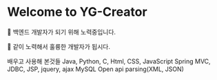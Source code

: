 # Welcome to YG-Creator

:eyes: 백엔드 개발자가 되기 위해 노력중입니다.

:hamster: 같이 노력해서 훌륭한 개발자가 됩시다.

배우고 사용해 본것들
Java, Python, C, Html, CSS, JavaScript
Spring MVC, JDBC, JSP, jquery, ajax
MySQL 
Open api parsing(XML, JSON)
